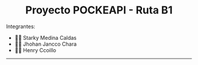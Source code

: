 <div align="center">
<h1 style="text-align: center;">Proyecto POCKEAPI - Ruta B1</h1>

</div>


Integrantes:

- 👨‍💻 Starky Medina Caldas
- 👨‍💻 Jhohan Jancco Chara
- 👨‍💻 Henry Ccoillo

<hr>